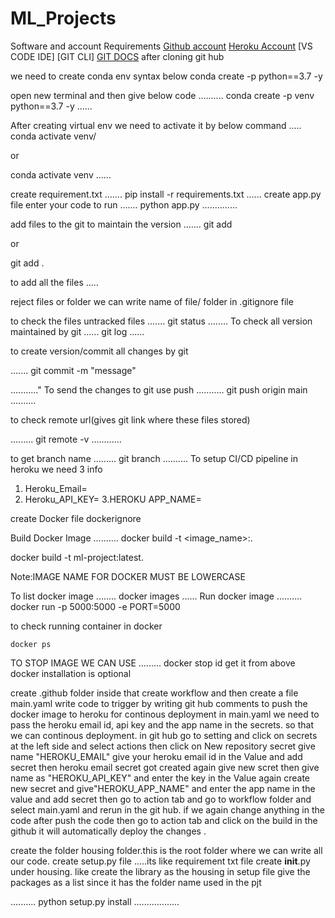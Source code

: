 # ML_Projects
Software and account Requirements
[Github account](https://github.com)
[Heroku Account](https://dashboard.heroku.com/login)
[VS CODE IDE]
[GIT CLI]
[GIT DOCS](https://git-scm.com/docs/gittutorial)
after cloning git hub 


we need to create conda env syntax below
conda create -p <anyname> python==3.7 -y

open new terminal and then give below code
..........
conda create -p venv python==3.7 -y
......


After creating virtual env we need to activate it by below command
.....
conda activate venv/

or

conda activate venv
......

create requirement.txt 
.......
pip install -r requirements.txt 
......
create app.py file
enter your code
to run
.......
python app.py
..............

add files to the git to maintain the version
.......
git add <filename1 filename2>

or

git add .

to add all the files
.....

reject files or folder we can write name of file/ folder  in .gitignore file

to check  the files untracked files 
.......
git status 
........
To check all version maintained by git
......
git log
......

to create version/commit all changes by git

.......
git commit -m "message"

..........."
To send  the changes to git use push
...........
git push origin main
..........

to check remote url(gives git link where these files stored)

.........
git remote -v
............

to get branch name
.........
git branch
..........
To setup CI/CD pipeline in heroku we need 3 info
1. Heroku_Email=
2. Heroku_API_KEY=
3.HEROKU APP_NAME=

create Docker file
dockerignore

Build Docker Image
..........
docker build -t <image_name>:<tagname>.

docker build -t ml-project:latest.

Note:IMAGE NAME FOR DOCKER MUST BE LOWERCASE

To list docker image
........
docker images
......
Run docker image
..........
docker run -p 5000:5000 -e PORT=5000 <IMAGE ID WHICH WE GOT FROM ABOVE SCRIPT>

to check running container in docker
``````
docker ps
`````````

TO STOP IMAGE WE CAN USE
.........
docker stop <container id>
id get it from above
docker installation  is optional

create .github folder inside that create workflow and then create a file main.yaml
write code to trigger by writing git hub comments to push the docker image to heroku for continous deployment
in main.yaml we need to pass the heroku email id, api key and the app name in the secrets. so that we can continous deployment.
in git hub go to setting and click on secrets at the left side and select actions then click on New repository secret give name "HEROKU_EMAIL" give your heroku email id in the Value and add secret then heroku email secret got created
again give new scret then give name as "HEROKU_API_KEY" and enter the key in the Value
again create new secret and give"HEROKU_APP_NAME" and enter the app  name in the value and add secret
then go to action tab and go to workflow folder and select main.yaml and rerun in the git hub.
if we again change anything in the code after push the code then go to action tab and click on the build in the github it will automatically deploy the changes . 


create the folder housing folder.this is the root folder where we can write all our code.
create setup.py file .....its like requirement txt file
create __init__.py under housing. like create the library as the housing
in setup file give the packages as a list since it has the folder name used in the pjt

..........
python setup.py install
..................